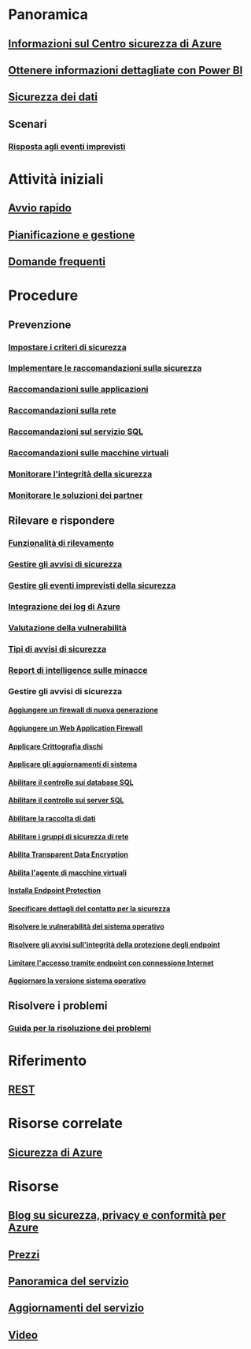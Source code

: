# Panoramica
## [Informazioni sul Centro sicurezza di Azure](security-center-intro.md)
## [Ottenere informazioni dettagliate con Power BI](security-center-powerbi.md)
## [Sicurezza dei dati](security-center-data-security.md)
## Scenari
### [Risposta agli eventi imprevisti](security-center-incident-response.md)

# Attività iniziali
## [Avvio rapido](security-center-get-started.md)
## [Pianificazione e gestione](security-center-planning-and-operations-guide.md)
## [Domande frequenti](security-center-faq.md)

# Procedure

## Prevenzione
### [Impostare i criteri di sicurezza](security-center-policies.md)
### [Implementare le raccomandazioni sulla sicurezza](security-center-recommendations.md)
### [Raccomandazioni sulle applicazioni](security-center-application-recommendations.md)
### [Raccomandazioni sulla rete](security-center-network-recommendations.md)
### [Raccomandazioni sul servizio SQL](security-center-sql-service-recommendations.md)
### [Raccomandazioni sulle macchine virtuali](security-center-virtual-machine-recommendations.md)
### [Monitorare l'integrità della sicurezza](security-center-monitoring.md)
### [Monitorare le soluzioni dei partner](security-center-partner-solutions.md)

## Rilevare e rispondere
### [Funzionalità di rilevamento](security-center-detection-capabilities.md)
### [Gestire gli avvisi di sicurezza](security-center-managing-and-responding-alerts.md)
### [Gestire gli eventi imprevisti della sicurezza](security-center-incident.md)
### [Integrazione dei log di Azure](security-center-integrating-alerts-with-log-integration.md)
### [Valutazione della vulnerabilità](security-center-vulnerability-assessment-recommendations.md)
### [Tipi di avvisi di sicurezza](security-center-alerts-type.md)
### [Report di intelligence sulle minacce](security-center-threat-report.md)

### Gestire gli avvisi di sicurezza
#### [Aggiungere un firewall di nuova generazione](security-center-add-next-generation-firewall.md)
#### [Aggiungere un Web Application Firewall](security-center-add-web-application-firewall.md)
#### [Applicare Crittografia dischi](security-center-apply-disk-encryption.md)
#### [Applicare gli aggiornamenti di sistema](security-center-apply-system-updates.md)
#### [Abilitare il controllo sui database SQL](security-center-enable-auditing-on-sql-databases.md)
#### [Abilitare il controllo sui server SQL](security-center-enable-auditing-on-sql-servers.md)
#### [Abilitare la raccolta di dati](security-center-enable-data-collection.md)
#### [Abilitare i gruppi di sicurezza di rete](security-center-enable-network-security-groups.md)
#### [Abilita Transparent Data Encryption](security-center-enable-transparent-data-encryption.md)
#### [Abilita l'agente di macchine virtuali](security-center-enable-vm-agent.md)
#### [Installa Endpoint Protection](security-center-install-endpoint-protection.md)
#### [Specificare dettagli del contatto per la sicurezza](security-center-provide-security-contact-details.md)
#### [Risolvere le vulnerabilità del sistema operativo](security-center-remediate-os-vulnerabilities.md)
#### [Risolvere gli avvisi sull'integrità della protezione degli endpoint](security-center-resolve-endpoint-protection-health-alerts.md)
#### [Limitare l'accesso tramite endpoint con connessione Internet](security-center-restrict-access-through-internet-facing-endpoints.md)
#### [Aggiornare la versione sistema operativo](security-center-update-os-version.md)

## Risolvere i problemi
### [Guida per la risoluzione dei problemi](security-center-troubleshooting-guide.md)

# Riferimento
## [REST](https://msdn.microsoft.com/en-US/library/mt704034(Azure.100).aspx)

# Risorse correlate
## [Sicurezza di Azure](/azure/security/)

# Risorse
## [Blog su sicurezza, privacy e conformità per Azure](http://blogs.msdn.com/b/azuresecurity/)
## [Prezzi](security-center-pricing.md)
## [Panoramica del servizio](https://azure.microsoft.com/services/security-center/)
## [Aggiornamenti del servizio](https://azure.microsoft.com/updates/?product=security-center)
## [Video](https://azure.microsoft.com/documentation/videos/index/?services=security-center)


<!--HONumber=Dec16_HO1-->


